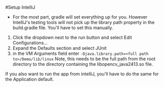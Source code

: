 #Setup IntelliJ

-   For the most part, gradle will set everything up for you. However IntelliJ's testing tools will not pick up the library path property in the build.gradle file. You'll have to set this manually.

1)  Click the dropdown next to the run button and select Edit Configurations...
2)  Expand the Defaults section and select JUnit
3)  in the VM Arguments field enter ``-Djava.library.path=<full path to>/Demo/lib/linux`` Note, this needs to be the full path from the root directory to the directory containing the libopencv_java2413.so file.

If you also want to run the app from intelliJ, you'll have to do the same for the Application default.

